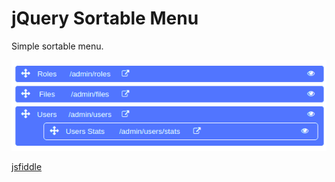 # jQuery Sortable Menu

Simple sortable menu.

![Validations](./img/menu_preview.png)

[jsfiddle](https://jsfiddle.net/robsonnogueira/pk79qoda/)